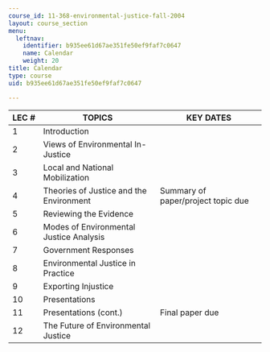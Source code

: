 ```yaml
---
course_id: 11-368-environmental-justice-fall-2004
layout: course_section
menu:
  leftnav:
    identifier: b935ee61d67ae351fe50ef9faf7c0647
    name: Calendar
    weight: 20
title: Calendar
type: course
uid: b935ee61d67ae351fe50ef9faf7c0647

---
```


| LEC # | TOPICS | KEY DATES |
| --- | --- | --- |
| 1 | Introduction |  |
| 2 | Views of Environmental In-Justice |  |
| 3 | Local and National Mobilization |  |
| 4 | Theories of Justice and the Environment | Summary of paper/project topic due |
| 5 | Reviewing the Evidence |  |
| 6 | Modes of Environmental Justice Analysis |  |
| 7 | Government Responses |  |
| 8 | Environmental Justice in Practice |  |
| 9 | Exporting Injustice |  |
| 10 | Presentations |  |
| 11 | Presentations (cont.) | Final paper due |
| 12 | The Future of Environmental Justice |